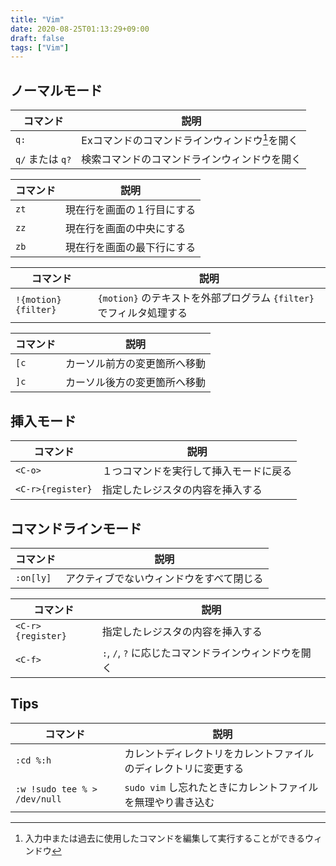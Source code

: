 ```yaml
---
title: "Vim"
date: 2020-08-25T01:13:29+09:00
draft: false
tags: ["Vim"]
---
```


## ノーマルモード

| コマンド | 説明 |
| --- | --- |
| `q:` | Exコマンドのコマンドラインウィンドウ[^1]を開く |
| `q/` または `q?` | 検索コマンドのコマンドラインウィンドウを開く |

[^1]: 入力中または過去に使用したコマンドを編集して実行することができるウィンドウ

| コマンド | 説明 |
| --- | --- |
| `zt` | 現在行を画面の１行目にする |
| `zz` | 現在行を画面の中央にする |
| `zb` | 現在行を画面の最下行にする |

| コマンド | 説明 |
| --- | --- |
| `!{motion}{filter}` | `{motion}` のテキストを外部プログラム `{filter}` でフィルタ処理する |

| コマンド | 説明 |
| --- | --- |
| `[c` | カーソル前方の変更箇所へ移動 |
| `]c` | カーソル後方の変更箇所へ移動 |

## 挿入モード

| コマンド | 説明 |
| --- | --- |
| `<C-o>` | １つコマンドを実行して挿入モードに戻る |
| `<C-r>{register}` | 指定したレジスタの内容を挿入する |

## コマンドラインモード

| コマンド | 説明 |
| --- | --- |
| `:on[ly]` | アクティブでないウィンドウをすべて閉じる |

| コマンド | 説明 |
| --- | --- |
| `<C-r>{register}` | 指定したレジスタの内容を挿入する |
| `<C-f>` | `:`, `/`, `?` に応じたコマンドラインウィンドウを開く |

## Tips

| コマンド | 説明 |
| --- | --- |
| `:cd %:h` | カレントディレクトリをカレントファイルのディレクトリに変更する |
| `:w !sudo tee % > /dev/null` | `sudo vim` し忘れたときにカレントファイルを無理やり書き込む |
